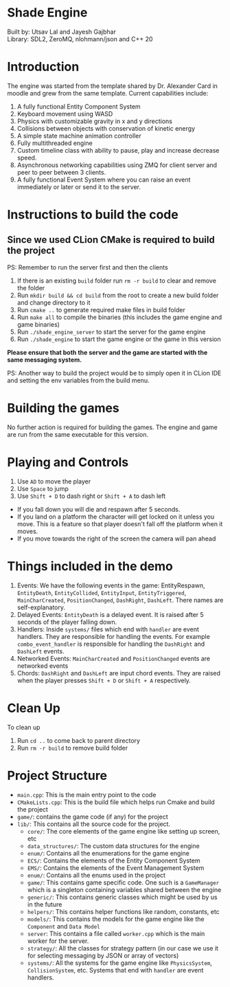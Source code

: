 # Shade Engine

Built by: Utsav Lal and Jayesh Gajbhar \
Library: SDL2, ZeroMQ, nlohmann/json and C++ 20

# Introduction

The engine was started from the template shared by Dr. Alexander Card in moodle
and grew from the same template. Current capabilities include:

1. A fully functional Entity Component System
2. Keyboard movement using WASD
3. Physics with customizable gravity in x and y directions
4. Collisions between objects with conservation of kinetic energy
5. A simple state machine animation controller
6. Fully multithreaded engine
7. Custom timeline class with ability to pause, play and increase decrease speed.
8. Asynchronous networking capabilities using ZMQ for client server and peer to peer between 3 clients.
9. A fully functional Event System where you can raise an event immediately or later or send it to the server.

# Instructions to build the code

## Since we used CLion CMake is required to build the project

PS: Remember to run the server first and then the clients

1. If there is an existing `build` folder run `rm -r build` to clear and remove the folder
2. Run `mkdir build && cd build` from the root to create a new build folder and change directory to it
3. Run `cmake ..` to generate required make files in build folder
4. Run `make all` to compile the binaries (this includes the game engine and game binaries)
5. Run `./shade_engine_server` to start the server for the game engine
6. Run `./shade_engine` to start the game engine or the game in this version

**Please ensure that both the server and the game are started with the same messaging system.**

PS: Another way to build the project would be to simply open it in CLion IDE and setting the env variables from the
build menu.

# Building the games

No further action is required for building the games. The engine and game are run from the same executable for this
version.

# Playing and Controls

1. Use `AD` to move the player
2. Use `Space` to jump
3. Use `Shift + D` to dash right or `Shift + A` to dash left

- If you fall down you will die and respawn after 5 seconds.
- If you land on a platform the character will get locked on it unless you move. This is a feature so that player doesn't fall off the platform when it moves.
- If you move towards the right of the screen the camera will pan ahead

# Things included in the demo
1. Events: We have the following events in the game:  EntityRespawn,
   `EntityDeath`,
   `EntityCollided`,
   `EntityInput`,
   `EntityTriggered`,
   `MainCharCreated`,
   `PositionChanged`,
   `DashRight`,
   `DashLeft`. There names are self-explanatory.
2. Delayed Events: `EntityDeath` is a delayed event. It is raised after 5 seconds of the player falling down.
3. Handlers: Inside `systems/` files which end with `handler` are event handlers. They are responsible for handling the
   events. For example `combo_event_handler` is responsible for handling the `DashRight` and `DashLeft` events.
4. Networked Events: `MainCharCreated` and `PositionChanged` events are networked events
5. Chords: `DashRight` and `DashLeft` are input chord events. They are raised when the player presses `Shift + D` or
   `Shift + A` respectively.

# Clean Up

To clean up

1. Run `cd ..` to come back to parent directory
2. Run `rm -r build` to remove build folder

# Project Structure

- `main.cpp`: This is the main entry point to the code
- `CMakeLists.cpp`: This is the build file which helps run Cmake and build the project
- `game/`: contains the game code (if any) for the project
- `lib/`: This contains all the source code for the project.
    - `core/`: The core elements of the game engine like setting up screen, etc
    - `data_structures/`: The custom data structures for the engine
    - `enum/`: Contains all the enumerations for the game engine
    - `ECS/`: Contains the elements of the Entity Component System
    - `EMS/`: Contains the elements of the Event Management System
    - `enum/`: Contains all the enums used in the project
    - `game/`: This contains game specific code. One such is a `GameManager` which is a singleton containing variables
      shared between the engine
    - `generic/`: This contains generic classes which might be used by us in the future
    - `helpers/`: This contains helper functions like random, constants, etc
    - `models/`: This contains the models for the game engine like the `Component` and `Data Model`
    - `server`: This contains a file called `worker.cpp` which is the main worker for the server.
    - `strategy/`: All the classes for strategy pattern (in our case we use it for selecting messaging by JSON or array
      of vectors)
    - `systems/`: All the systems for the game engine like `PhysicsSystem`, `CollisionSystem`, etc. Systems that end
      with `handler` are event handlers.
